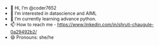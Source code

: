 - 👋 Hi, I’m @coder7652
- 👀 I’m interested in datascience and AIML
- 🌱 I’m currently learning advance python.
- 📫 How to reach me - https://www.linkedin.com/in/shruti-chaugule-0a29492b2/
- 😄 Pronouns: she/he


<!---
coder7652/coder7652 is a ✨ special ✨ repository because its `README.md` (this file) appears on your GitHub profile.
You can click the Preview link to take a look at your changes.
--->
